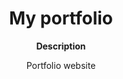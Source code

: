 <h1 align="center">My portfolio</h1>
<p align="center"><strong>Description</strong>
<p align="center">Portfolio website</p>



